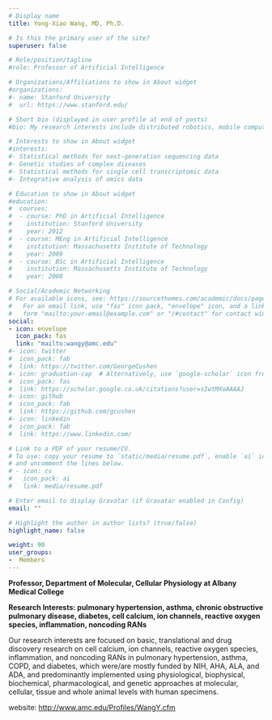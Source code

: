 ```yaml
---
# Display name
title: Yong-Xiao Wang, MD, Ph.D.

# Is this the primary user of the site?
superuser: false

# Role/position/tagline
#role: Professor of Artificial Intelligence

# Organizations/Affiliations to show in About widget
#organizations:
#- name: Stanford University
#  url: https://www.stanford.edu/

# Short bio (displayed in user profile at end of posts)
#bio: My research interests include distributed robotics, mobile computing and programmable matter.

# Interests to show in About widget
#interests:
#- Statistical methods for next-generation sequencing data
#- Genetic studies of complex diseases
#- Statistical methods for single cell transcriptomic data
#- Integrative analysis of omics data

# Education to show in About widget
#education:
#  courses:
#  - course: PhD in Artificial Intelligence
#    institution: Stanford University
#    year: 2012
#  - course: MEng in Artificial Intelligence
#    institution: Massachusetts Institute of Technology
#    year: 2009
#  - course: BSc in Artificial Intelligence
#    institution: Massachusetts Institute of Technology
#    year: 2008

# Social/Academic Networking
# For available icons, see: https://sourcethemes.com/academic/docs/page-builder/#icons
#   For an email link, use "fas" icon pack, "envelope" icon, and a link in the
#   form "mailto:your-email@example.com" or "/#contact" for contact widget.
social:
- icon: envelope
  icon_pack: fas
  link: "mailto:wangy@amc.edu"
#- icon: twitter
#  icon_pack: fab
#  link: https://twitter.com/GeorgeCushen
#- icon: graduation-cap  # Alternatively, use `google-scholar` icon from `ai` icon pack
#  icon_pack: fas
#  link: https://scholar.google.co.uk/citations?user=sIwtMXoAAAAJ
#- icon: github
#  icon_pack: fab
#  link: https://github.com/gcushen
#- icon: linkedin
#  icon_pack: fab
#  link: https://www.linkedin.com/

# Link to a PDF of your resume/CV.
# To use: copy your resume to `static/media/resume.pdf`, enable `ai` icons in `params.toml`, 
# and uncomment the lines below.
# - icon: cv
#   icon_pack: ai
#   link: media/resume.pdf

# Enter email to display Gravatar (if Gravatar enabled in Config)
email: ""

# Highlight the author in author lists? (true/false)
highlight_name: false

weight: 90
user_groups:
-  Members
---
```

**Professor, Department of Molecular, Cellular Physiology at Albany Medical College**

**Research Interests: pulmonary hypertension, asthma, chronic obstructive pulmonary disease, diabetes, cell calcium, ion channels, reactive oxygen species, inflammation, noncoding RANs**

Our research interests are focused on basic, translational and drug discovery research on cell calcium, ion channels, reactive oxygen species, inflammation, and noncoding RANs in pulmonary hypertension, asthma, COPD, and diabetes, which were/are mostly funded by NIH, AHA, ALA, and ADA, and predominantly implemented using physiological, biophysical, biochemical, pharmacological, and genetic approaches at molecular, cellular, tissue and whole animal levels with human specimens.  

website: http://www.amc.edu/Profiles/WangY.cfm

